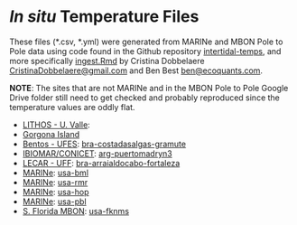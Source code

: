 *In situ* Temperature Files
================

These files (*.csv, *.yml) were generated from MARINe and MBON Pole to Pole
data using code found in the Github repository
[intertidal-temps](https://github.com/marinebon/intertidal-temps), and
more specifically
[ingest.Rmd](https://github.com/marinebon/intertidal-temps/blob/main/ingest.Rmd)
by Cristina Dobbelaere <CristinaDobbelaere@gmail.com> and Ben Best
<ben@ecoquants.com>.

**NOTE**: The sites that are not MARINe and in the MBON Pole to Pole Google Drive
folder still need to get checked and probably reproduced since the
temperature values are oddly flat.

  - [LITHOS - U. Valle](https://lithos.correounivalle.edu.co/):
  - [Gorgona Island](https://marinebon.org/p2p/z_col-islagorgona-laventana.html)
  - [Bentos - UFES](http://bentos.ufes.br/):
    [bra-costadasalgas-gramute](https://marinebon.org/p2p/z_bra-costadasalgas-gramute.html)
  - [IBIOMAR/CONICET](https://www.larbim.com.ar/):
    [arg-puertomadryn3](https://marinebon.org/p2p/z_arg-puertomadryn3.html)
  - [LECAR - UFF](http://www.lecar.uff.br/index.html):
    [bra-arraialdocabo-fortaleza](https://marinebon.org/p2p/z_bra-arraialdocabo-fortaleza.html)
  - [MARINe](https://marine.ucsc.edu/sitepages/bodega.html):
    [usa-bml](https://marinebon.org/p2p/z_usa-bml.html)
  - [MARINe](https://marine.ucsc.edu/sitepages/cambria.html):
    [usa-rmr](https://marinebon.org/p2p/z_usa-rmr.html)
  - [MARINe](https://marine.ucsc.edu/sitepages/hopkins.html):
    [usa-hop](https://marinebon.org/p2p/z_usa-hop.html)
  - [MARINe](https://marine.ucsc.edu/sitepages/piedrasblancas.html):
    [usa-pbl](https://marinebon.org/p2p/z_usa-pbl.html)
  - [S. Florida MBON](https://marinebon.org/pages/sfmbon/):
    [usa-fknms](https://marinebon.org/p2p/z_usa-fknms.html)
